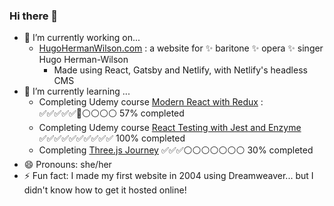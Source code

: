 ### Hi there 👋

- 🔭 I’m currently working on...
    -  [HugoHermanWilson.com](https://www.hugohermanwilson.com/) : a website for ✨ baritone ✨ opera ✨ singer Hugo Herman-Wilson
        - Made using React, Gatsby and Netlify, with Netlify's headless CMS
- 🌱 I’m currently learning ...
    -  Completing Udemy course [Modern React with Redux](https://www.udemy.com/course/react-redux/) : ✅✅✅✅✅🔷⚪⚪⚪⚪ 57% completed
    -  Completing Udemy course [React Testing with Jest and Enzyme](https://www.udemy.com/course/react-testing-with-jest-and-enzyme) ✅✅✅✅✅✅✅✅✅✅ 100% completed
    -  Completing [Three.js Journey](https://threejs-journey.xyz/) ✅✅✅⚪⚪⚪⚪⚪⚪⚪ 30% completed
- 😄 Pronouns: she/her
- ⚡ Fun fact: I made my first website in 2004 using Dreamweaver... but I didn't know how to get it hosted online!
